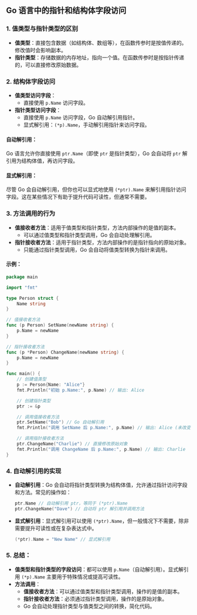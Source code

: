 ## **Go 语言中的指针和结构体字段访问**

### 1. **值类型与指针类型的区别**
   - **值类型**：直接包含数据（如结构体、数组等），在函数传参时是按值传递的。修改值时会影响副本。
   - **指针类型**：存储数据的内存地址，指向一个值。在函数传参时是按指针传递的，可以直接修改原始数据。

### 2. **结构体字段访问**
   - **值类型访问字段**：
     - 直接使用 `p.Name` 访问字段。
   - **指针类型访问字段**：
     - 直接使用 `p.Name` 访问字段，Go 自动解引用指针。
     - 显式解引用：`(*p).Name`，手动解引用指针来访问字段。

#### **自动解引用**：
Go 语言允许你直接使用 `ptr.Name`（即使 `ptr` 是指针类型），Go 会自动将 `ptr` 解引用为结构体值，再访问字段。

#### **显式解引用**：
尽管 Go 会自动解引用，但你也可以显式地使用 `(*ptr).Name` 来解引用指针访问字段。这在某些情况下有助于提升代码可读性，但通常不需要。

### 3. **方法调用的行为**
   - **值接收者方法**：适用于值类型和指针类型，方法内部操作的是值的副本。
     - 可以通过值类型和指针类型调用，Go 会自动处理解引用。
   - **指针接收者方法**：适用于指针类型，方法内部操作的是指针指向的原始对象。
     - 只能通过指针类型调用，Go 会自动将值类型转换为指针来调用。

#### **示例**：
```go
package main

import "fmt"

type Person struct {
    Name string
}

// 值接收者方法
func (p Person) SetName(newName string) {
    p.Name = newName
}

// 指针接收者方法
func (p *Person) ChangeName(newName string) {
    p.Name = newName
}

func main() {
    // 创建值类型
    p := Person{Name: "Alice"}
    fmt.Println("初始 p.Name:", p.Name) // 输出: Alice

    // 创建指针类型
    ptr := &p

    // 调用值接收者方法
    ptr.SetName("Bob") // Go 自动解引用
    fmt.Println("调用 SetName 后 p.Name:", p.Name) // 输出: Alice (未改变)

    // 调用指针接收者方法
    ptr.ChangeName("Charlie") // 直接修改原始对象
    fmt.Println("调用 ChangeName 后 p.Name:", p.Name) // 输出: Charlie
}
```

### 4. **自动解引用的实现**
   - **自动解引用**：Go 会自动将指针类型转换为结构体值，允许通过指针访问字段和方法。常见的操作如：
     ```go
     ptr.Name // 自动解引用 ptr，等同于 (*ptr).Name
     ptr.ChangeName("Dave") // 自动将 ptr 解引用并调用方法
     ```
   - **显式解引用**：显式解引用可以使用 `(*ptr).Name`，但一般情况下不需要，除非需要提升可读性或在复杂表达式中。
     ```go
     (*ptr).Name = "New Name" // 显式解引用
     ```

### 5. **总结**：
   - **值类型和指针类型的字段访问**：都可以使用 `p.Name`（自动解引用）。显式解引用 `(*p).Name` 主要用于特殊情况或提高可读性。
   - **方法调用**：
     - **值接收者方法**：可以通过值类型和指针类型调用，操作的是值的副本。
     - **指针接收者方法**：必须通过指针类型调用，操作的是原始对象。
     - Go 会自动处理指针类型与值类型之间的转换，简化代码。

